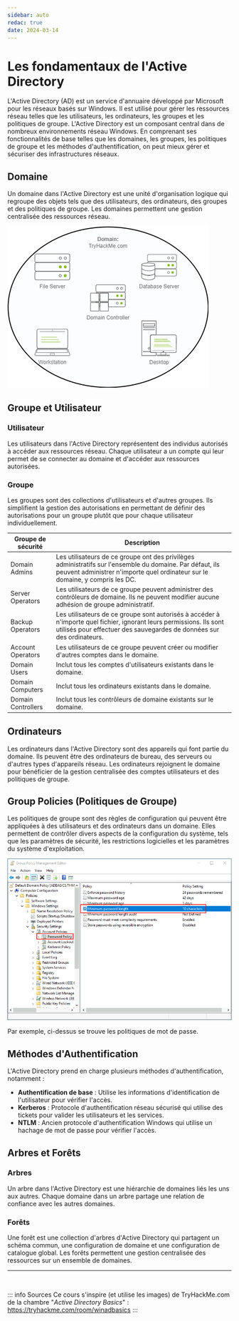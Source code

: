 ```yaml
---
sidebar: auto
redac: true
date: 2024-03-14
---
```

# Les fondamentaux de l'Active Directory


L'Active Directory (AD) est un service d'annuaire développé par Microsoft pour les réseaux basés sur Windows. Il est utilisé pour gérer les ressources réseau telles que les utilisateurs, les ordinateurs, les groupes et les politiques de groupe. L'Active Directory est un composant central dans de nombreux environnements réseau Windows. En comprenant ses fonctionnalités de base telles que les domaines, les groupes, les politiques de groupe et les méthodes d'authentification, on peut mieux gérer et sécuriser des infrastructures réseaux.

## Domaine

Un domaine dans l'Active Directory est une unité d'organisation logique qui regroupe des objets tels que des utilisateurs, des ordinateurs, des groupes et des politiques de groupe. Les domaines permettent une gestion centralisée des ressources réseau.

![Exemple d'un domaine](./img/domain.png)

## Groupe et Utilisateur

### Utilisateur

Les utilisateurs dans l'Active Directory représentent des individus autorisés à accéder aux ressources réseau. Chaque utilisateur a un compte qui leur permet de se connecter au domaine et d'accéder aux ressources autorisées.

### Groupe

Les groupes sont des collections d'utilisateurs et d'autres groupes. Ils simplifient la gestion des autorisations en permettant de définir des autorisations pour un groupe plutôt que pour chaque utilisateur individuellement.

| Groupe de sécurité | Description |
|--------------------|-------------|
| Domain Admins | Les utilisateurs de ce groupe ont des privilèges administratifs sur l'ensemble du domaine. Par défaut, ils peuvent administrer n'importe quel ordinateur sur le domaine, y compris les DC. |
| Server Operators | Les utilisateurs de ce groupe peuvent administrer des contrôleurs de domaine. Ils ne peuvent modifier aucune adhésion de groupe administratif. |
| Backup Operators | Les utilisateurs de ce groupe sont autorisés à accéder à n'importe quel fichier, ignorant leurs permissions. Ils sont utilisés pour effectuer des sauvegardes de données sur des ordinateurs. |
| Account Operators | Les utilisateurs de ce groupe peuvent créer ou modifier d'autres comptes dans le domaine. |
| Domain Users | Inclut tous les comptes d'utilisateurs existants dans le domaine. |
| Domain Computers | Inclut tous les ordinateurs existants dans le domaine. |
| Domain Controllers | Inclut tous les contrôleurs de domaine existants sur le domaine. |

## Ordinateurs

Les ordinateurs dans l'Active Directory sont des appareils qui font partie du domaine. Ils peuvent être des ordinateurs de bureau, des serveurs ou d'autres types d'appareils réseau. Les ordinateurs rejoignent le domaine pour bénéficier de la gestion centralisée des comptes utilisateurs et des politiques de groupe.

## Group Policies (Politiques de Groupe)

Les politiques de groupe sont des règles de configuration qui peuvent être appliquées à des utilisateurs et des ordinateurs dans un domaine. Elles permettent de contrôler divers aspects de la configuration du système, tels que les paramètres de sécurité, les restrictions logicielles et les paramètres du système d'exploitation.

![Exemple d'une politique de groupe](./img/policies.png)

Par exemple, ci-dessus se trouve les politiques de mot de passe.

## Méthodes d'Authentification

L'Active Directory prend en charge plusieurs méthodes d'authentification, notamment :

- **Authentification de base** : Utilise les informations d'identification de l'utilisateur pour vérifier l'accès.
- **Kerberos** : Protocole d'authentification réseau sécurisé qui utilise des tickets pour valider les utilisateurs et les services.
- **NTLM** : Ancien protocole d'authentification Windows qui utilise un hachage de mot de passe pour vérifier l'accès.

## Arbres et Forêts

### Arbres

Un arbre dans l'Active Directory est une hiérarchie de domaines liés les uns aux autres. Chaque domaine dans un arbre partage une relation de confiance avec les autres domaines.

### Forêts

Une forêt est une collection d'arbres d'Active Directory qui partagent un schéma commun, une configuration de domaine et une configuration de catalogue global. Les forêts permettent une gestion centralisée des ressources sur un ensemble de domaines.



<hr>
<br>

::: info Sources
Ce cours s'inspire (et utilise les images) de TryHackMe.com de la chambre "*Active Directory Basics*" :
https://tryhackme.com/room/winadbasics
:::